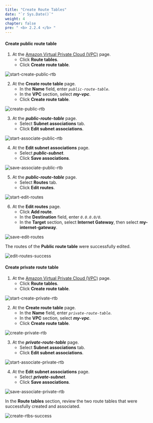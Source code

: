 ```yaml
---
title: "Create Route Tables"
date: "`r Sys.Date()`"
weight: 4
chapter: false
pre: " <b> 2.2.4 </b> "
---
```


#### Create public route table

1. At the [Amazon Virtual Private Cloud (VPC)](https://aws.amazon.com/vpc/) page.
   - Click **Route tables**.
   - Click **Create route table**.

![start-create-public-rtb](/images/create-vpc/rtb/start-create-rtb-1.png)

2. At the **Create route table** page.
   - In the **Name** field, enter _`public-route-table`_.
   - In the **VPC** section, select **_my-vpc_**.
   - Click **Create route table**.

![create-public-rtb](/images/create-vpc/rtb/create-public-rtb.png)

3. At the **_public-route-table_** page.
   - Select **Subnet associations** tab.
   - Click **Edit subnet associations**.

![start-associate-public-rtb](/images/create-vpc/rtb/start-associate-1.png)

4. At the **Edit subnet associations** page.
   - Select **_public-subnet_**.
   - Click **Save associations**.

![save-associate-public-rtb](/images/create-vpc/rtb/save-associate-1.png)

5. At the **_public-route-table_** page.
   - Select **Routes** tab.
   - Click **Edit routes**.

![start-edit-routes](/images/create-vpc/rtb/start-edit-routes-1.png)

6. At the **Edit routes** page.
   - Click **Add route**.
   - In the **Destination** field, enter _`0.0.0.0/0`_.
   - In the **Target** section, select **Internet Gateway**, then select **my-internet-gateway**.

![save-edit-routes](/images/create-vpc/rtb/save-edit-routes-1.png)

The routes of the **Public route table** were successfully edited.

![edit-routes-success](/images/create-vpc/rtb/edit-routes-success-1.png)

#### Create private route table

1. At the [Amazon Virtual Private Cloud (VPC)](https://aws.amazon.com/vpc/) page.
   - Click **Route tables**.
   - Click **Create route table**.

![start-create-private-rtb](/images/create-vpc/rtb/start-create-rtb-2.png)

2. At the **Create route table** page.
   - In the **Name** field, enter _`private-route-table`_.
   - In the **VPC** section, select **_my-vpc_**.
   - Click **Create route table**.

![create-private-rtb](/images/create-vpc/rtb/create-private-rtb.png)

3. At the **_private-route-table_** page.
   - Select **Subnet associations** tab.
   - Click **Edit subnet associations**.

![start-associate-private-rtb](/images/create-vpc/rtb/start-associate-2.png)

4. At the **Edit subnet associations** page.
   - Select **_private-subnet_**.
   - Click **Save associations**.

![save-associate-private-rtb](/images/create-vpc/rtb/save-associate-2.png)

In the **Route tables** section, review the two route tables that were successfully created and associated.

![create-rtbs-success](/images/create-vpc/rtb/create-rtbs-success.png)
